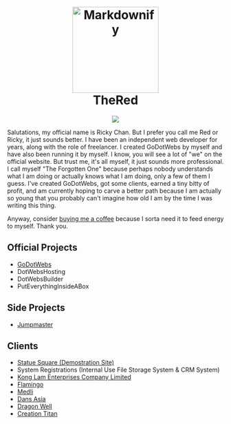 
<h1 align="center">
  <br>
  <a href="https://godotwebs.com"><img src="https://i.ibb.co/xHX801M/SPRK-default-preset-name-custom-1-1.png" alt="Markdownify" width="200"></a>
  <br>
  TheRed
  <br>
</h1>

<p align="center">
  <a href="https://buymeacoffee.com/thered">
    <img src="https://img.shields.io/badge/$-donate-ff69b4.svg?maxAge=2592000&amp;style=flat">
  </a>
</p>

<p>Salutations, my official name is Ricky Chan. But I prefer you call me Red or Ricky, it just sounds better. I have been an independent web developer for years, along with the role of freelancer. I created GoDotWebs by myself and have also been running it by myself. I know, you will see a lot of "we" on the official website. But trust me, it's all myself, it just sounds more professional. I call myself "The Forgotten One" because perhaps nobody understands what I am doing or actually knows what I am doing, only a few of them I guess. I've created GoDotWebs, got some clients, earned a tiny bitty of profit, and am currently hoping to carve a better path because I am actually so young that you probably can't imagine how old I am by the time I was writing this thing.</p>

<p>Anyway, consider <a href="https://buymeacoffee.com/thered">buying me a coffee</a> because I sorta need it to feed energy to myself. Thank you.</p>

<h2>Official Projects</h2>
<ul>
  <li><a href="https://godotwebs.com">GoDotWebs</a></li>
  <li>DotWebsHosting</li>
  <li>DotWebsBuilder</li>
  <li>PutEverythingInsideABox</li>
</ul>

<h2>Side Projects</h2>
<ul>
  <li><a href="https://jumpmaster.dev">Jumpmaster</a></li>
</ul>

<h2>Clients</h2>
<ul>
  <li><a href="https://statuesquare.com/">Statue Square (Demostration Site)</a></li>
  <li><a>System Registrations (Internal Use File Storage System & CRM System)</a></li>
  <li><a href="https://konglamltd.com/">Kong Lam Enterprises Company Limited</a></li>
  <li><a href="https://flamingo-8jm.pages.dev/">Flamingo</a></li>
  <li><a href="https://medii.hk/">MedIi</a></li>
  <li><a href="https://dansasia.com">Dans Asia</a></li>
  <li><a href="https://dragonwellhk.com">Dragon Well</a></li>
  <li><a href="https://creation-titan.com">Creation Titan</a></li>
</ul>
